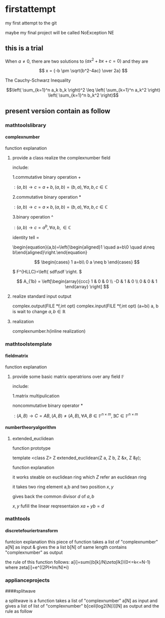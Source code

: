 # firstattempt
my first attempt to the git

maybe my final project will be called NoException NE
## this is a trial

When $a \ne 0$, there are two solutions to $(ax^2 + bx + c = 0)$ and they are 

$$ x = {-b \pm \sqrt{b^2-4ac} \over 2a} $$

The Cauchy-Schwarz Inequality

$$\left( \sum_{k=1}^n a_k b_k \right)^2 \leq \left( \sum_{k=1}^n a_k^2 \right) \left( \sum_{k=1}^n b_k^2 \right)$$

## present version contain as follow

### mathtoolslibrary

#### complexnumber

function explanation
1. provide a class realize the complexnumber field
	
	include:

    1.commutative binary operation $+$ 

	$:(a,b)\rightarrow c=a+b,(a,b)=(b,a),\forall a,b,c\in\mathbb{C}$

	2.commutative binary operation $*$ 

	$:(a,b)\rightarrow c=a\times b,(a,b)=(b,a),\forall a,b,c\in\mathbb{C}$

	3.binary operation ^ 

	$:(a,b)\rightarrow c=a^b,\forall a,b,\in\mathbb{C}$

	identity tell $=$

	\begin{equation}(a,b)=\left\{\begin{aligned}1 \quad a=b\\0 \quad a\neq b\\\end{aligned}\right.\end{equation}

	$$
	\begin{cases}
	1  a=b\\
	0  a \neq b
	\end{cases}
	$$

	$ F^{HLLC}=\left\{ sdf\\sdf
	 \right. $

	$$ A_{1b} = \left[\begin{array}{ccc} 1 & 0 & 0 \\ -D & 1 & 0 \\ 0 & 0 & 1 \end{array} \right] $$ 



2. realize standard input output

	complex.output(FILE *f,int opt)
	complex.input(FILE *f,int opt)
	(a+bi)
	a, b is wait to change
	$a,b \in \mathbb{R}$

3. realization

	complexnumber.h(inline realization)

### mathtoolstemplate

#### fieldmatrix

function explanation
1. provide some basic matrix operatrions over any field $\mathbb{F}$
	
	include:

	1.matrix multipulication

	noncommutative binary operator *

	$:(A,B)\rightarrow C=AB,(A,B)\neq(A,B),\forall A,B\in\mathbb{F}^{n\times m},\exists C \in\mathbb{F}^{n\times m}$


#### numbertheoryalgorithm

1. extended_euclidean

	function prototype

	template \<class Z>
	Z extended_euclidean(Z a, Z b, Z &x, Z &y);

	function explanation

	it works steable on euclidean ring which $Z$ refer an euclidean ring

	it takes two ring element a,b and two position $x,y$

	gives back the common divisor $d$ of $a,b$

	$x,y$ fufill the linear reqresentaion $xa+yb=d$



### mathtools

#### discretefouriertransform

funtcion explanation
this piece of function takes a list of "complexnumber" a[N] as input & gives the a list b[N] of same length contains "complexnumber" as  output

the rule of this function follows:
a[i]=sum((b[k]/N)*zeta[i*k])(0<=k<=N-1)
where zeta[i]=e^((2PI*Im/N)*i)

### applianceprojects

####splitwave

a splitwave is a function takes a list of "complexnumber" a[N] as input and gives a list of list of "complexnumber" b[ceil(log2(N))][N] as output and the rule as follow


    

